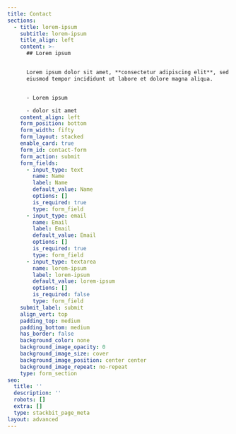 ```yaml
---
title: Contact
sections:
  - title: lorem-ipsum
    subtitle: lorem-ipsum
    title_align: left
    content: >-
      ## Lorem ipsum


      Lorem ipsum dolor sit amet, **consectetur adipiscing elit**, sed do
      eiusmod tempor incididunt ut labore et dolore magna aliqua.


      - Lorem ipsum

      - dolor sit amet
    content_align: left
    form_position: bottom
    form_width: fifty
    form_layout: stacked
    enable_card: true
    form_id: contact-form
    form_action: submit
    form_fields:
      - input_type: text
        name: Name
        label: Name
        default_value: Name
        options: []
        is_required: true
        type: form_field
      - input_type: email
        name: Email
        label: Email
        default_value: Email
        options: []
        is_required: true
        type: form_field
      - input_type: textarea
        name: lorem-ipsum
        label: lorem-ipsum
        default_value: lorem-ipsum
        options: []
        is_required: false
        type: form_field
    submit_label: submit
    align_vert: top
    padding_top: medium
    padding_bottom: medium
    has_border: false
    background_color: none
    background_image_opacity: 0
    background_image_size: cover
    background_image_position: center center
    background_image_repeat: no-repeat
    type: form_section
seo:
  title: ''
  description: ''
  robots: []
  extra: []
  type: stackbit_page_meta
layout: advanced
---
```


